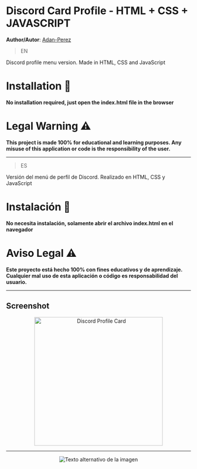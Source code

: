 # Discord Card Profile - HTML + CSS + JAVASCRIPT
**Author/Autor**: [Adan-Perez](https://github.com/Adan-Perez)

> EN

Discord profile menu version. Made in HTML, CSS and JavaScript

# Installation 🚀

**No installation required, just open the index.html file in the browser**

# Legal Warning ⚠

**This project is made 100% for educational and learning purposes. Any misuse of this application or code is the responsibility of the user.**

---

> ES

Versión del menú de perfil de Discord. Realizado en HTML, CSS y JavaScript

# Instalación 🚀

**No necesita instalación, solamente abrir el archivo index.html en el navegador**

# Aviso Legal ⚠

**Este proyecto está hecho 100% con fines educativos y de aprendizaje. Cualquier mal uso de esta aplicación o código es responsabilidad del usuario.**

---
## Screenshot
<div align="center">
    <img src="https://i.imgur.com/JwyCN44.png" width="350px" alt="Discord Profile Card ">
</div>

---

<p align="center" 
    style="width: 100%; height: 100%;"
>
  <img src="https://storage.googleapis.com/sticker-prod/Wren242GEdiHYWm6ZGJp/5.png" alt="Texto alternativo de la imagen">
</p>
